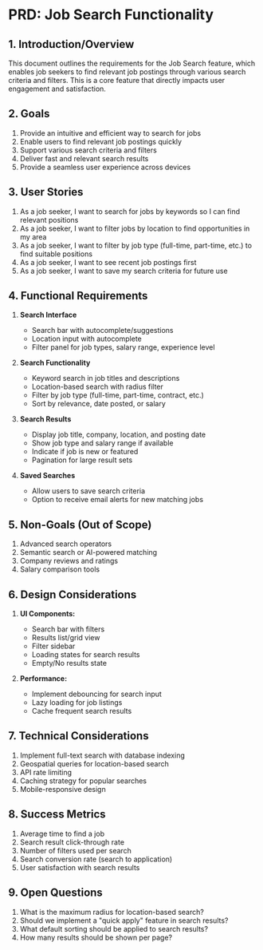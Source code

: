 # PRD: Job Search Functionality

## 1. Introduction/Overview
This document outlines the requirements for the Job Search feature, which enables job seekers to find relevant job postings through various search criteria and filters. This is a core feature that directly impacts user engagement and satisfaction.

## 2. Goals
1. Provide an intuitive and efficient way to search for jobs
2. Enable users to find relevant job postings quickly
3. Support various search criteria and filters
4. Deliver fast and relevant search results
5. Provide a seamless user experience across devices

## 3. User Stories
1. As a job seeker, I want to search for jobs by keywords so I can find relevant positions
2. As a job seeker, I want to filter jobs by location to find opportunities in my area
3. As a job seeker, I want to filter by job type (full-time, part-time, etc.) to find suitable positions
4. As a job seeker, I want to see recent job postings first
5. As a job seeker, I want to save my search criteria for future use

## 4. Functional Requirements
1. **Search Interface**
   - Search bar with autocomplete/suggestions
   - Location input with autocomplete
   - Filter panel for job types, salary range, experience level
   
2. **Search Functionality**
   - Keyword search in job titles and descriptions
   - Location-based search with radius filter
   - Filter by job type (full-time, part-time, contract, etc.)
   - Sort by relevance, date posted, or salary
   
3. **Search Results**
   - Display job title, company, location, and posting date
   - Show job type and salary range if available
   - Indicate if job is new or featured
   - Pagination for large result sets
   
4. **Saved Searches**
   - Allow users to save search criteria
   - Option to receive email alerts for new matching jobs

## 5. Non-Goals (Out of Scope)
1. Advanced search operators
2. Semantic search or AI-powered matching
3. Company reviews and ratings
4. Salary comparison tools

## 6. Design Considerations
1. **UI Components:**
   - Search bar with filters
   - Results list/grid view
   - Filter sidebar
   - Loading states for search results
   - Empty/No results state
   
2. **Performance:**
   - Implement debouncing for search input
   - Lazy loading for job listings
   - Cache frequent search results

## 7. Technical Considerations
1. Implement full-text search with database indexing
2. Geospatial queries for location-based search
3. API rate limiting
4. Caching strategy for popular searches
5. Mobile-responsive design

## 8. Success Metrics
1. Average time to find a job
2. Search result click-through rate
3. Number of filters used per search
4. Search conversion rate (search to application)
5. User satisfaction with search results

## 9. Open Questions
1. What is the maximum radius for location-based search?
2. Should we implement a "quick apply" feature in search results?
3. What default sorting should be applied to search results?
4. How many results should be shown per page?
